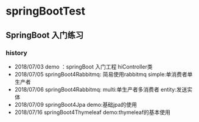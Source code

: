 # springBootTest
## SpringBoot 入门练习
### history
- 2018/07/03 demo ：springBoot 入门工程 hiController类
- 2018/07/05 springBoot4Rabbitmq: 简易使用rabbitmq
   simple:单消费者单生产者
- 2018/07/06 springBoot4Rabbitmq:
   multi:单生产者多消费者
   entity:发送实体
- 2018/07/09 springBoot4Jpa
   demo:基础jpa的使用
- 2018/07/16 springBoot4Thymeleaf
   demo:thymeleaf的基本使用

